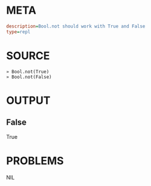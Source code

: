# META
~~~ini
description=Bool.not should work with True and False
type=repl
~~~
# SOURCE
~~~roc
» Bool.not(True)
» Bool.not(False)
~~~
# OUTPUT
False
---
True
# PROBLEMS
NIL
